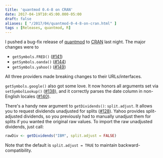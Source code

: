 ```yaml
---
title: 'quantmod 0.4-8 on CRAN'
date: 2017-04-19T10:45:00.000-05:00
draft: false
aliases: [ "/2017/04/quantmod-0-4-8-on-cran.html" ]
tags : [Releases, quantmod, R]
---
```


I pushed a bug-fix release of [quantmod](http://www.quantmod.com/) to [CRAN](https://cran.r-project.org/) last night. The major changes were to  

* `getSymbols.FRED()` ([#141](https://github.com/joshuaulrich/quantmod/issues/141))
* `getSymbols.oanda()` ([#144](https://github.com/joshuaulrich/quantmod/issues/144))
* `getSymbols.yahoo()` ([#149](https://github.com/joshuaulrich/quantmod/issues/149))

All three providers made breaking changes to their URLs/interfaces.  
  
`getSymbols.google()` also got some love. It now honors all arguments set via `setSymbolLookup()` ([#138](https://github.com/joshuaulrich/quantmod/issues/138)), and it correctly parses the date column in non-English locales ([#140](https://github.com/joshuaulrich/quantmod/issues/140)).  
  
There's a handy new argument to `getDividends()`: `split.adjust`. It allows you to request dividends unadjusted for splits ([#128](https://github.com/joshuaulrich/quantmod/issues/140)). Yahoo provides split-adjusted dividends, so you previously had to manually unadjust them for splits if you wanted the original raw values. To import the raw unadjusted dividends, just call:  

```r
rawDiv <- getDividends("IBM", split.adjust = FALSE)  
```
  
Note that the default is `split.adjust = TRUE` to maintain backward-compatibility.
